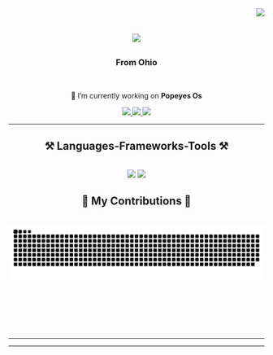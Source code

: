 <img align="right" src="https://visitor-badge.laobi.icu/badge?page_id=Taylorswiftlover23838.Taylorswiftlover23838" />

<h1 align="center">
    <img src="https://readme-typing-svg.herokuapp.com/?font=Righteous&size=35&center=true&vCenter=true&width=500&height=70&duration=4000&lines=Hi+👋;+I'm+Taylor+Swift!;" />
</h1>

<h3 align="center">From Ohio</h3>

<br/>

<div align="center">
 
 🍗 I’m currently working on **Popeyes Os**

 </div>
 
<div align="center"> 
  <a href="https://www.youtube.com/watch?v=dQw4w9WgXcQ">
    <img src="https://img.shields.io/badge/Gmail-333333?style=for-the-badge&logo=gmail&logoColor=red" />
  </a>
  <a href="https://www.youtube.com/watch?v=dQw4w9WgXcQ" target="_blank">
    <img src="https://img.shields.io/badge/LinkedIn-0077B5?style=for-the-badge&logo=linkedin&logoColor=white" target="_blank" />
  </a>
  <a href="https://www.youtube.com/watch?v=dQw4w9WgXcQ" target="_blank">
     <img src="https://img.shields.io/badge/Portfolio-FF5722?style=for-the-badge&logo=todoist&logoColor=white" target="_blank" /> <!-- sqlite, safari, google-chrome are other good icon options -->
  </a>
</div>

 <hr/>
 
<h2 align="center">⚒️ Languages-Frameworks-Tools ⚒️</h2>
<br/>
<div align="center">
    <img src="https://skillicons.dev/icons?i=react,bootstrap,html,css,vscode,github,tailwind" />
    <img src="https://skillicons.dev/icons?i=nodejs,python,javascript,typescript,express,mongodb,c,java,nextjs,c++,lua" /><br>
</div>


<div align="center">
  <h2>🐍 My Contributions 🐍</h2>
  <br>
  <img alt="snake eating my contributions" src="https://raw.githubusercontent.com/Taylorswiftlover23838/Taylorswiftlover23838/output/github-contribution-grid-snake.svg" />

  <br/><br/><br/>
</div>
<br/>
<hr/>

<hr/>
